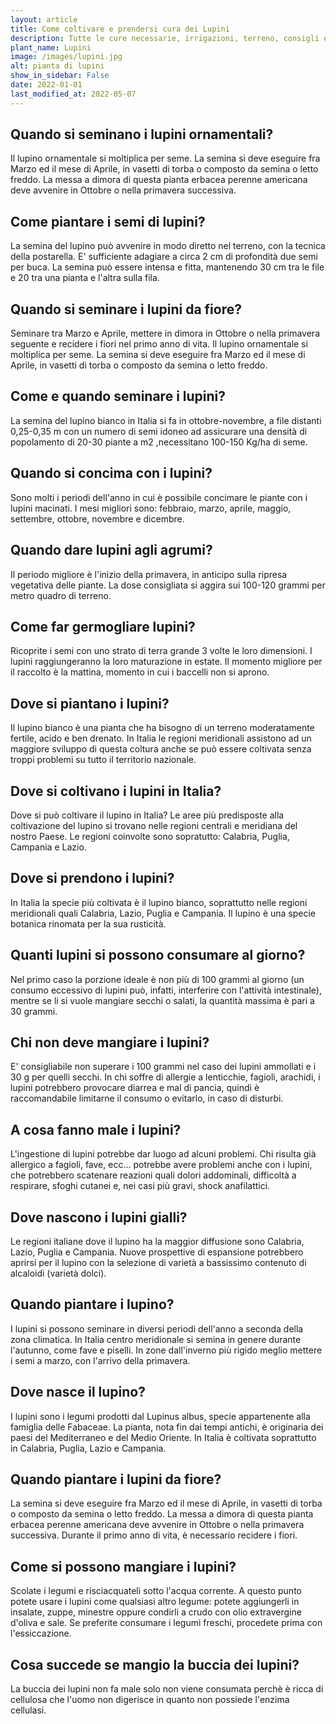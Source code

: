 ```yaml
---
layout: article
title: Come coltivare e prendersi cura dei Lupini
description: Tutte le cure necessarie, irrigazioni, terreno, consigli e molto altro sulla coltivazione dei Lupini
plant_name: Lupini
image: /images/lupini.jpg
alt: pianta di lupini
show_in_sidebar: False
date: 2022-01-01
last_modified_at: 2022-05-07
---
```


## Quando si seminano i lupini ornamentali?

Il lupino ornamentale si moltiplica per seme. La semina si deve eseguire fra Marzo ed il mese di Aprile, in vasetti di torba o composto da semina o letto freddo. La messa a dimora di questa pianta erbacea perenne americana deve avvenire in Ottobre o nella primavera successiva.

## Come piantare i semi di lupini?

La semina del lupino può avvenire in modo diretto nel terreno, con la tecnica della postarella. E' sufficiente adagiare a circa 2 cm di profondità due semi per buca. La semina può essere intensa e fitta, mantenendo 30 cm tra le file e 20 tra una pianta e l'altra sulla fila.

## Quando si seminare i lupini da fiore?

Seminare tra Marzo e Aprile, mettere in dimora in Ottobre o nella primavera seguente e recidere i fiori nel primo anno di vita. Il lupino ornamentale si moltiplica per seme. La semina si deve eseguire fra Marzo ed il mese di Aprile, in vasetti di torba o composto da semina o letto freddo.

## Come e quando seminare i lupini?

La semina del lupino bianco in Italia si fa in ottobre-novembre, a file distanti 0,25-0,35 m con un numero di semi idoneo ad assicurare una densità di popolamento di 20-30 piante a m2 ,necessitano 100-150 Kg/ha di seme.

## Quando si concima con i lupini?

Sono molti i periodi dell'anno in cui è possibile concimare le piante con i lupini macinati. I mesi migliori sono: febbraio, marzo, aprile, maggio, settembre, ottobre, novembre e dicembre.

## Quando dare lupini agli agrumi?

Il periodo migliore è l'inizio della primavera, in anticipo sulla ripresa vegetativa delle piante. La dose consigliata si aggira sui 100-120 grammi per metro quadro di terreno.

## Come far germogliare lupini?

 Ricoprite i semi con uno strato di terra grande 3 volte le loro dimensioni. I lupini raggiungeranno la loro maturazione in estate. Il momento migliore per il raccolto è la mattina, momento in cui i baccelli non si aprono.

## Dove si piantano i lupini?

Il lupino bianco è una pianta che ha bisogno di un terreno moderatamente fertile, acido e ben drenato. In Italia le regioni meridionali assistono ad un maggiore sviluppo di questa coltura anche se può essere coltivata senza troppi problemi su tutto il territorio nazionale.

## Dove si coltivano i lupini in Italia?

Dove si può coltivare il lupino in Italia? Le aree più predisposte alla coltivazione del lupino si trovano nelle regioni centrali e meridiana del nostro Paese. Le regioni coinvolte sono sopratutto: Calabria, Puglia, Campania e Lazio.

## Dove si prendono i lupini?

In Italia la specie più coltivata è il lupino bianco, soprattutto nelle regioni meridionali quali Calabria, Lazio, Puglia e Campania. Il lupino è una specie botanica rinomata per la sua rusticità.

## Quanti lupini si possono consumare al giorno?

Nel primo caso la porzione ideale è non più di 100 grammi al giorno (un consumo eccessivo di lupini può, infatti, interferire con l'attività intestinale), mentre se li si vuole mangiare secchi o salati, la quantità massima è pari a 30 grammi.

## Chi non deve mangiare i lupini?

E' consigliabile non superare i 100 grammi nel caso dei lupini ammollati e i 30 g per quelli secchi. In chi soffre di allergie a lenticchie, fagioli, arachidi, i lupini potrebbero provocare diarrea e mal di pancia, quindi è raccomandabile limitarne il consumo o evitarlo, in caso di disturbi.

## A cosa fanno male i lupini?

L'ingestione di lupini potrebbe dar luogo ad alcuni problemi. Chi risulta già allergico a fagioli, fave, ecc… potrebbe avere problemi anche con i lupini, che potrebbero scatenare reazioni quali dolori addominali, difficoltà a respirare, sfoghi cutanei e, nei casi più gravi, shock anafilattici.

## Dove nascono i lupini gialli?

Le regioni italiane dove il lupino ha la maggior diffusione sono Calabria, Lazio, Puglia e Campania. Nuove prospettive di espansione potrebbero aprirsi per il lupino con la selezione di varietà a bassissimo contenuto di alcaloidi (varietà dolci).

## Quando piantare i lupino?

I lupini si possono seminare in diversi periodi dell'anno a seconda della zona climatica. In Italia centro meridionale si semina in genere durante l'autunno, come fave e piselli. In zone dall'inverno più rigido meglio mettere i semi a marzo, con l'arrivo della primavera.

## Dove nasce il lupino?

I lupini sono i legumi prodotti dal Lupinus albus, specie appartenente alla famiglia delle Fabaceae. La pianta, nota fin dai tempi antichi, è originaria dei paesi del Mediterraneo e del Medio Oriente. In Italia è coltivata soprattutto in Calabria, Puglia, Lazio e Campania.

## Quando piantare i lupini da fiore?

La semina si deve eseguire fra Marzo ed il mese di Aprile, in vasetti di torba o composto da semina o letto freddo. La messa a dimora di questa pianta erbacea perenne americana deve avvenire in Ottobre o nella primavera successiva. Durante il primo anno di vita, è necessario recidere i fiori.

## Come si possono mangiare i lupini?

Scolate i legumi e risciacquateli sotto l'acqua corrente. A questo punto potete usare i lupini come qualsiasi altro legume: potete aggiungerli in insalate, zuppe, minestre oppure condirli a crudo con olio extravergine d'oliva e sale. Se preferite consumare i legumi freschi, procedete prima con l'essiccazione.

## Cosa succede se mangio la buccia dei lupini?

La buccia dei lupini non fa male solo non viene consumata perchè è ricca di cellulosa che l'uomo non digerisce in quanto non possiede l'enzima cellulasi.


